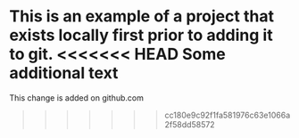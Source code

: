 This is an example of a project that exists locally first prior to adding it to git.
<<<<<<< HEAD
Some additional text
=======
This change is added on github.com
>>>>>>> cc180e9c92f1fa581976c63e1066a2f58dd58572
